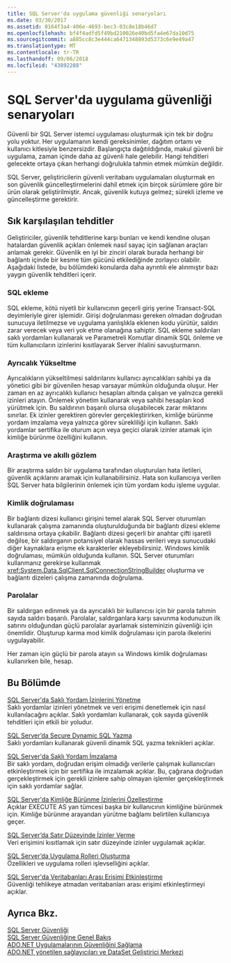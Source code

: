```yaml
---
title: SQL Server'da uygulama güvenliği senaryoları
ms.date: 03/30/2017
ms.assetid: 0164f3a4-406e-4693-bec3-03c8e18b46d7
ms.openlocfilehash: bf4f4adfd5f49bd210026e40bd5fa4e67da10d75
ms.sourcegitcommit: a885cc8c3e444ca6471348893d5373c6e9e49a47
ms.translationtype: MT
ms.contentlocale: tr-TR
ms.lasthandoff: 09/06/2018
ms.locfileid: "43892288"
---
```

# <a name="application-security-scenarios-in-sql-server"></a>SQL Server'da uygulama güvenliği senaryoları
Güvenli bir SQL Server istemci uygulaması oluşturmak için tek bir doğru yolu yoktur. Her uygulamanın kendi gereksinimler, dağıtım ortamı ve kullanıcı kitlesiyle benzersizdir. Başlangıçta dağıtıldığında, makul güvenli bir uygulama, zaman içinde daha az güvenli hale gelebilir. Hangi tehditleri gelecekte ortaya çıkan herhangi doğrulukla tahmin etmek mümkün değildir.  
  
 SQL Server, geliştiricilerin güvenli veritabanı uygulamaları oluşturmak en son güvenlik güncelleştirmelerini dahil etmek için birçok sürümlere göre bir ürün olarak geliştirilmiştir. Ancak, güvenlik kutuya gelmez; sürekli izleme ve güncelleştirme gerektirir.  
  
## <a name="common-threats"></a>Sık karşılaşılan tehditler  
 Geliştiriciler, güvenlik tehditlerine karşı bunları ve kendi kendine oluşan hatalardan güvenlik açıkları önlemek nasıl sayaç için sağlanan araçları anlamak gerekir. Güvenlik en iyi bir zinciri olarak burada herhangi bir bağlantı içinde bir kesme tüm gücünü etkilediğinde zorlayıcı olabilir. Aşağıdaki listede, bu bölümdeki konularda daha ayrıntılı ele alınmıştır bazı yaygın güvenlik tehditleri içerir.  
  
### <a name="sql-injection"></a>SQL ekleme  
 SQL ekleme, kötü niyetli bir kullanıcının geçerli giriş yerine Transact-SQL deyimleriyle girer işlemidir. Girişi doğrulanması gereken olmadan doğrudan sunucuya iletilmezse ve uygulama yanlışlıkla eklenen kodu yürütür, saldırı zarar verecek veya veri yok etme olanağına sahiptir. SQL ekleme saldırıları saklı yordamları kullanarak ve Parametreli Komutlar dinamik SQL önleme ve tüm kullanıcıların izinlerini kısıtlayarak Server ihlalini savuşturmanın.  
  
### <a name="elevation-of-privilege"></a>Ayrıcalık Yükseltme  
 Ayrıcalıkların yükseltilmesi saldırılarını kullanıcı ayrıcalıkları sahibi ya da yönetici gibi bir güvenilen hesap varsayar mümkün olduğunda oluşur. Her zaman en az ayrıcalıklı kullanıcı hesapları altında çalışan ve yalnızca gerekli izinleri atayın. Önlemek yönetim kullanarak veya sahibi hesapları kod yürütmek için. Bu saldırının başarılı olursa oluşabilecek zarar miktarını sınırlar. Ek izinler gerektiren görevler gerçekleştirirken, kimliğe bürünme yordam imzalama veya yalnızca görev sürekliliği için kullanın. Saklı yordamlar sertifika ile oturum açın veya geçici olarak izinler atamak için kimliğe bürünme özelliğini kullanın.  
  
### <a name="probing-and-intelligent-observation"></a>Araştırma ve akıllı gözlem  
 Bir araştırma saldırı bir uygulama tarafından oluşturulan hata iletileri, güvenlik açıklarını aramak için kullanabilirsiniz. Hata son kullanıcıya verilen SQL Server hata bilgilerinin önlemek için tüm yordam kodu işleme uygular.  
  
### <a name="authentication"></a>Kimlik doğrulaması  
 Bir bağlantı dizesi kullanıcı girişini temel alarak SQL Server oturumları kullanarak çalışma zamanında oluşturulduğunda bir bağlantı dizesi ekleme saldırısına ortaya çıkabilir. Bağlantı dizesi geçerli bir anahtar çifti işaretli değilse, bir saldırganın potansiyel olarak hassas verileri veya sunucudaki diğer kaynaklara erişme ek karakterler ekleyebilirsiniz. Windows kimlik doğrulaması, mümkün olduğunda kullanın. SQL Server oturumları kullanmanız gerekirse kullanmak <xref:System.Data.SqlClient.SqlConnectionStringBuilder> oluşturma ve bağlantı dizeleri çalışma zamanında doğrulama.  
  
### <a name="passwords"></a>Parolalar  
 Bir saldırgan edinmek ya da ayrıcalıklı bir kullanıcısı için bir parola tahmin sayıda saldırı başarılı. Parolalar, saldırganlara karşı savunma kodunuzun ilk satırını olduğundan güçlü parolalar ayarlamak sisteminizin güvenliği için önemlidir. Oluşturup karma mod kimlik doğrulaması için parola ilkelerini uygulayabilir.  
  
 Her zaman için güçlü bir parola atayın `sa` Windows kimlik doğrulaması kullanırken bile, hesap.  
  
## <a name="in-this-section"></a>Bu Bölümde  
 [SQL Server'da Saklı Yordam İzinlerini Yönetme](../../../../../docs/framework/data/adonet/sql/managing-permissions-with-stored-procedures-in-sql-server.md)  
 Saklı yordamlar izinleri yönetmek ve veri erişimi denetlemek için nasıl kullanılacağını açıklar. Saklı yordamları kullanarak, çok sayıda güvenlik tehditleri için etkili bir yoludur.  
  
 [SQL Server’da Secure Dynamic SQL Yazma](../../../../../docs/framework/data/adonet/sql/writing-secure-dynamic-sql-in-sql-server.md)  
 Saklı yordamları kullanarak güvenli dinamik SQL yazma teknikleri açıklar.  
  
 [SQL Server'da Saklı Yordam İmzalama](../../../../../docs/framework/data/adonet/sql/signing-stored-procedures-in-sql-server.md)  
 Bir saklı yordam, doğrudan erişim olmadığı verilerle çalışmak kullanıcıları etkinleştirmek için bir sertifika ile imzalamak açıklar. Bu, çağırana doğrudan gerçekleştirmek için gerekli izinlere sahip olmayan işlemler gerçekleştirmek için saklı yordamlar sağlar.  
  
 [SQL Server'da Kimliğe Bürünme İzinlerini Özelleştirme](../../../../../docs/framework/data/adonet/sql/customizing-permissions-with-impersonation-in-sql-server.md)  
 Açıklar EXECUTE AS yan tümcesi başka bir kullanıcının kimliğine bürünmek için. Kimliğe bürünme arayandan yürütme bağlamı belirtilen kullanıcıya geçer.  
  
 [SQL Server’da Satır Düzeyinde İzinler Verme](../../../../../docs/framework/data/adonet/sql/granting-row-level-permissions-in-sql-server.md)  
 Veri erişimini kısıtlamak için satır düzeyinde izinler uygulamak açıklar.  
  
 [SQL Server’da Uygulama Rolleri Oluşturma](../../../../../docs/framework/data/adonet/sql/creating-application-roles-in-sql-server.md)  
 Özellikleri ve uygulama rolleri işlevselliğini açıklar.  
  
 [SQL Server'da Veritabanları Arası Erişimi Etkinleştirme](../../../../../docs/framework/data/adonet/sql/enabling-cross-database-access-in-sql-server.md)  
 Güvenliği tehlikeye atmadan veritabanları arası erişimi etkinleştirmeyi açıklar.  
  
## <a name="see-also"></a>Ayrıca Bkz.  
 [SQL Server Güvenliği](../../../../../docs/framework/data/adonet/sql/sql-server-security.md)  
 [SQL Server Güvenliğine Genel Bakış](../../../../../docs/framework/data/adonet/sql/overview-of-sql-server-security.md)  
 [ADO.NET Uygulamalarının Güvenliğini Sağlama](../../../../../docs/framework/data/adonet/securing-ado-net-applications.md)  
 [ADO.NET yönetilen sağlayıcıları ve DataSet Geliştirici Merkezi](https://go.microsoft.com/fwlink/?LinkId=217917)
